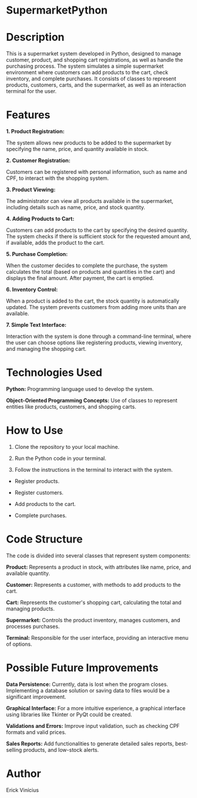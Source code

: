 # SupermarketPython

# Description

This is a supermarket system developed in Python, designed to manage customer, product, and shopping cart registrations, as well as handle the purchasing process. The system simulates a simple supermarket environment where customers can add products to the cart, check inventory, and complete purchases. It consists of classes to represent products, customers, carts, and the supermarket, as well as an interaction terminal for the user.

# Features

**1. Product Registration:**

The system allows new products to be added to the supermarket by specifying the name, price, and quantity available in stock.



**2. Customer Registration:**

Customers can be registered with personal information, such as name and CPF, to interact with the shopping system.

**3. Product Viewing:**

The administrator can view all products available in the supermarket, including details such as name, price, and stock quantity.

**4. Adding Products to Cart:**

Customers can add products to the cart by specifying the desired quantity. The system checks if there is sufficient stock for the requested amount and, if available, adds the product to the cart.

**5. Purchase Completion:**

When the customer decides to complete the purchase, the system calculates the total (based on products and quantities in the cart) and displays the final amount. After payment, the cart is emptied.

**6. Inventory Control:**

When a product is added to the cart, the stock quantity is automatically updated. The system prevents customers from adding more units than are available.

**7. Simple Text Interface:**

Interaction with the system is done through a command-line terminal, where the user can choose options like registering products, viewing inventory, and managing the shopping cart.

# Technologies Used

**Python:** Programming language used to develop the system.

**Object-Oriented Programming Concepts:** Use of classes to represent entities like products, customers, and shopping carts.

# How to Use

1. Clone the repository to your local machine.

2. Run the Python code in your terminal.

3. Follow the instructions in the terminal to interact with the system.

- Register products.

- Register customers.

- Add products to the cart.

- Complete purchases.

# Code Structure

The code is divided into several classes that represent system components:

**Product:** Represents a product in stock, with attributes like name, price, and available quantity.

**Customer:** Represents a customer, with methods to add products to the cart.

**Cart:** Represents the customer's shopping cart, calculating the total and managing products.

**Supermarket:** Controls the product inventory, manages customers, and processes purchases.

**Terminal:** Responsible for the user interface, providing an interactive menu of options.

# Possible Future Improvements

**Data Persistence:** Currently, data is lost when the program closes. Implementing a database solution or saving data to files would be a significant improvement.

**Graphical Interface:** For a more intuitive experience, a graphical interface using libraries like Tkinter or PyQt could be created.

**Validations and Errors:** Improve input validation, such as checking CPF formats and valid prices.

**Sales Reports:** Add functionalities to generate detailed sales reports, best-selling products, and low-stock alerts.


# Author

Erick Vinícius


